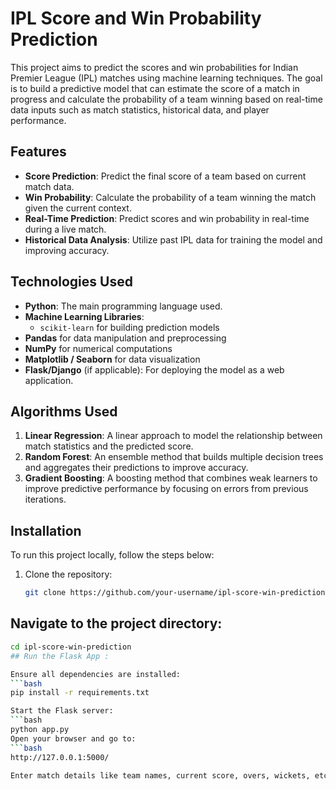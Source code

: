 # IPL Score and Win Probability Prediction

This project aims to predict the scores and win probabilities for Indian Premier League (IPL) matches using machine learning techniques. The goal is to build a predictive model that can estimate the score of a match in progress and calculate the probability of a team winning based on real-time data inputs such as match statistics, historical data, and player performance.

## Features

- **Score Prediction**: Predict the final score of a team based on current match data.
- **Win Probability**: Calculate the probability of a team winning the match given the current context.
- **Real-Time Prediction**: Predict scores and win probability in real-time during a live match.
- **Historical Data Analysis**: Utilize past IPL data for training the model and improving accuracy.

## Technologies Used

- **Python**: The main programming language used.
- **Machine Learning Libraries**: 
  - `scikit-learn` for building prediction models
- **Pandas** for data manipulation and preprocessing
- **NumPy** for numerical computations
- **Matplotlib / Seaborn** for data visualization
- **Flask/Django** (if applicable): For deploying the model as a web application.

## Algorithms Used

1. **Linear Regression**: A linear approach to model the relationship between match statistics and the predicted score.
2. **Random Forest**: An ensemble method that builds multiple decision trees and aggregates their predictions to improve accuracy.
3. **Gradient Boosting**: A boosting method that combines weak learners to improve predictive performance by focusing on errors from previous iterations.

## Installation

To run this project locally, follow the steps below:

1. Clone the repository:
   ```bash
   git clone https://github.com/your-username/ipl-score-win-prediction.git

## Navigate to the project directory:
  ```bash
  cd ipl-score-win-prediction
## Run the Flask App :
 
Ensure all dependencies are installed:
```bash
pip install -r requirements.txt

Start the Flask server:
```bash
python app.py
Open your browser and go to:
```bash
http://127.0.0.1:5000/

Enter match details like team names, current score, overs, wickets, etc., to get the predicted final score and win probability.
